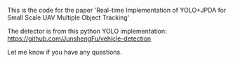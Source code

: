 This is the code for the paper 'Real-time Implementation of YOLO+JPDA for Small Scale UAV Multiple Object Tracking'

The detector is from this python YOLO implementation: https://github.com/JunshengFu/vehicle-detection

Let me know if you have any questions.

